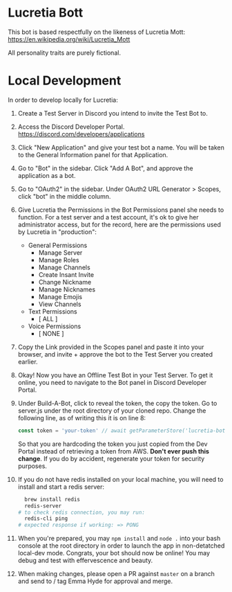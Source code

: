 # Lucretia Bott
This bot is based respectfully on the likeness of Lucretia Mott: https://en.wikipedia.org/wiki/Lucretia_Mott

All personality traits are purely fictional.

# Local Development 
In order to develop locally for Lucretia:

1. Create a Test Server in Discord you intend to invite the Test Bot to.

1. Access the Discord Developer Portal.
https://discord.com/developers/applications

1. Click "New Application" and give your test bot a name. You will be taken to the General Information panel for that Application.

1. Go to "Bot" in the sidebar. Click "Add A Bot", and approve the application as a bot.

1. Go to "OAuth2" in the sidebar. Under OAuth2 URL Generator > Scopes, click "bot" in the middle column.

1. Give Lucretia the Permissions in the Bot Permissions panel she needs to function. For a test server and a test account, it's ok to give her administrator access, but for the record, here are the permissions used by Lucretia in "production":

	- General Permissions
		- Manage Server
		- Manage Roles
		- Manage Channels 
		- Create Insant Invite
		- Change Nickname
		- Manage Nicknames 
		- Manage Emojis 
		- View Channels
	- Text Permissions 
		- [ ALL ]
	- Voice Permissions 
		- [ NONE ]

1. Copy the Link provided in the Scopes panel and paste it into your browser, and invite + approve the bot to the Test Server you created earlier.

1. Okay! Now you have an Offline Test Bot in your Test Server. To get it online, you need to navigate to the Bot panel in Discord Developer Portal.

1. Under Build-A-Bot, click to reveal the token, the copy the token. Go to server.js under the root directory of your cloned repo. Change the following line, as of writing this it is on line 8:
	```js
	const token = 'your-token' // await getParameterStore('lucretia-bott-token')
	``` 
	So that you are hardcoding the token you just copied from the Dev Portal instead of retrieving a token from AWS.
	**Don't ever push this change**. If you do by accident, regenerate your token for security purposes. 

1. If you do not have redis installed on your local machine, you will need to install and start a redis server: 

	```bash
	  brew install redis 
	  redis-server
	# to check redis connection, you may run: 
	  redis-cli ping
	# expected response if working: => PONG
	```

1. When you're prepared, you may `npm install` and `node .` into your bash console at the root directory in order to launch the app in non-detatched local-dev mode. Congrats, your bot should now be online! You may debug and test with effervescence and beauty. 

1. When making changes, please open a PR against `master` on a branch and send to / tag Emma Hyde for approval and merge.
